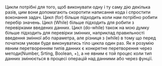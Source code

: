 Цикли потрібні для того, щоб виконувати одну і ту саму дію декілька разів, цим вони допомагають скоротити написання кода і спростити воконання задач.
Цикл (for) більше підходить коли нам потрібно робити перебір значень. Цикл (While) більше підходить для робити з перевірками введених данних. Цикл (do-while) також на мою думку більше підходить для перевірки змінних, наприклад правильності введення змінної або параметра, але різниця з (while) в тому що перед початком умови буде виконуватись тіло цикла один раз.
Як я розумію явним перетворенням типів данних є конкретне перетворення через методи(Number, Srting, Boolean, +), а не явним є той процес коли тип данних змінюється в процесі операцій над данними або через фунції.
